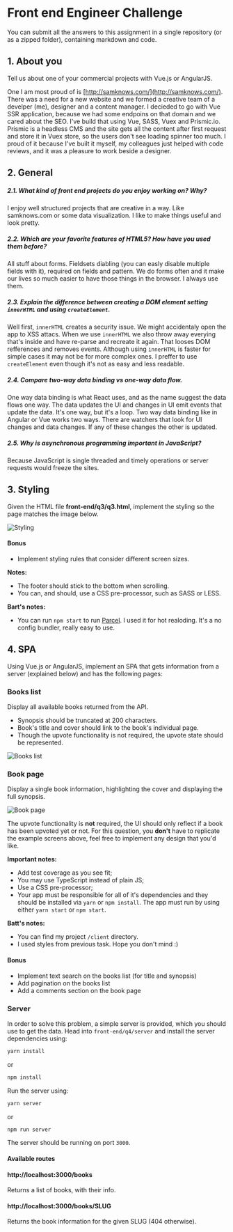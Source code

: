 # Front end Engineer Challenge

You can submit all the answers to this assignment in a single repository (or as a zipped folder), containing markdown and code.

## 1. About you

Tell us about one of your commercial projects with Vue.js or AngularJS.

One I am most proud of is [http://samknows.com/](http://samknows.com/).
There was a need for a new website and we formed a creative team of a develper (me), designer and a content manager. I decieded to go with Vue SSR application, because we had some endpoins on that domain and we cared about the SEO. I've build that using Vue, SASS, Vuex and Prismic.io. Prismic is a headless CMS and the site gets all the content after first request and store it in Vuex store, so the users don't see loading spinner too much. I proud of it because I've built it myself, my colleagues just helped with code reviews, and it was a pleasure to work beside a designer.


## 2. General

##### 2.1. What kind of front end projects do you enjoy working on? Why?
I enjoy well structured projects that are creative in a way. Like samknows.com or some data visualization.
I like to make things useful and look pretty.

##### 2.2. Which are your favorite features of HTML5? How have you used them before?
All stuff about forms. Fieldsets diabling (you can easly disable multiple fields with it), required on fields and pattern. We do forms often and it make our lives so much easier to have those things in the browser.
I always use them.

##### 2.3. Explain the difference between creating a DOM element setting `innerHTML` and using `createElement`.
Well first, `innerHTML` creates a security issue. We might accidentaly open the app to XSS attacs.
When we use `innerHTML` we also throw away everying that's inside and have re-parse and recreate it again. That looses DOM refferences and removes events. Although using `innerHTML` is faster for simple cases it may not be for more complex ones. I preffer to use `createElement` even though it's not as easy and less readable.

##### 2.4. Compare two-way data binding vs one-way data flow.
One way data binding is what React uses, and as the name suggest the data flows one way. The data updates the UI and changes in UI emit events that update the data. It's one way, but it's a loop.
Two way data binding like in Angular or Vue works two ways. There are watchers that look for UI changes and data changes. If any of these changes the other is updated.

##### 2.5. Why is asynchronous programming important in JavaScript?
Because JavaScript is single threaded and timely operations or server requests would freeze the sites.

## 3. Styling

Given the HTML file **front-end/q3/q3.html**, implement the styling so the page matches the image below.

![Styling](./front-end/q3/images/result.jpg "Styling")

#### Bonus
- Implement styling rules that consider different screen sizes.

**Notes:**
- The footer should stick to the bottom when scrolling.
- You can, and should, use a CSS pre-processor, such as SASS or LESS.

**Bart's notes:** 
- You can run `npm start` to run [Parcel](https://parceljs.org/). I used it for hot realoding. It's a no config bundler, really easy to use.



## 4. SPA

Using Vue.js or AngularJS, implement an SPA that gets information from a server (explained below) and has the following pages:


### Books list

Display all available books returned from the API.
- Synopsis should be truncated at 200 characters.
- Book's title and cover should link to the book's individual page.
- Though the upvote functionality is not required, the upvote state should be represented.

![Books list](./front-end/q4/images/books-list.png "Books list")


### Book page

Display a single book information, highlighting the cover and displaying the full synopsis.

![Book page](./front-end/q4/images/book.png "Book page")

The upvote functionality is **not** required, the UI should only reflect if a book has been upvoted yet or not.
For this question, you **don't** have to replicate the example screens above, feel free to implement any design that you'd like.


**Important notes:**
- Add test coverage as you see fit;
- You may use TypeScript instead of plain JS;
- Use a CSS pre-processor;
- Your app must be responsible for all of it's dependencies and they should be installed via `yarn` or `npm install`. The app must run by using either `yarn start` or `npm start`.

**Batt's notes:**
- You can find my project `/client` directory.
- I used styles from previous task. Hope you don't mind :)


#### Bonus

- Implement text search on the books list (for title and synopsis)
- Add pagination on the books list
- Add a comments section on the book page


### Server

In order to solve this problem, a simple server is provided, which you should use to get the data.
Head into `front-end/q4/server` and install the server dependencies using:

```bash
yarn install
```

or

```bash
npm install
```

Run the server using:

```bash
yarn server
```

or

```bash
npm run server
```

The server should be running on port `3000`.

#### Available routes

#### http://localhost:3000/books

Returns a list of books, with their info.

#### http://localhost:3000/books/SLUG

Returns the book information for the given SLUG (404 otherwise).
